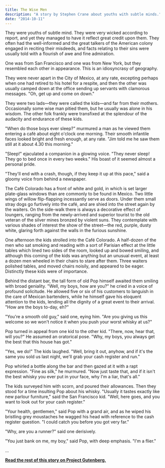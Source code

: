 ```yaml
---
title: The Wise Men
description: "A story by Stephen Crane about youths with subtle minds."
date: "2014-10-11"
---
```


They were youths of subtle mind. They were very wicked according to report, and yet they managed to have it reflect great credit upon them. They often had the well-informed and the great talkers of the American colony engaged in reciting their misdeeds, and facts relating to their sins were usually told with a flourish of awe and fine admiration.

One was from San Francisco and one was from New York, but they resembled each other in appearance. This is an idiosyncrasy of geography.

They were never apart in the City of Mexico, at any rate, excepting perhaps when one had retired to his hotel for a respite, and then the other was usually camped down at the office sending up servants with clamorous messages. "Oh, get up and come on down."

They were two lads—they were called the kids—and far from their mothers. Occasionally some wise man pitied them, but he usually was alone in his wisdom. The other folk frankly were transfixed at the splendour of the audacity and endurance of these kids.

"When do those boys ever sleep?" murmured a man as he viewed them entering a café about eight o'clock one morning. Their smooth infantile faces looked bright and fresh enough, at any rate. "Jim told me he saw them still at it about 4.30 this morning."

"Sleep!" ejaculated a companion in a glowing voice. "They never sleep! They go to bed once in every two weeks." His boast of it seemed almost a personal pride.

"They'll end with a crash, though, if they keep it up at this pace," said a gloomy voice from behind a newspaper.

The Café Colorado has a front of white and gold, in which is set larger plate-glass windows than are commonly to be found in Mexico. Two little wings of willow flip-flapping incessantly serve as doors. Under them small stray dogs go furtively into the café, and are shied into the street again by the waiters. On the side-walk there is always a decorative effect of loungers, ranging from the newly-arrived and superior tourist to the old veteran of the silver mines bronzed by violent suns. They contemplate with various shades of interest the show of the street—the red, purple, dusty white, glaring forth against the walls in the furious sunshine.

One afternoon the kids strolled into the Café Colorado. A half-dozen of the men who sat smoking and reading with a sort of Parisian effect at the little tables which lined two sides of the room, looked up and bowed smiling, and although this coming of the kids was anything but an unusual event, at least a dozen men wheeled in their chairs to stare after them. Three waiters polished tables, and moved chairs noisily, and appeared to be eager. Distinctly these kids were of importance.

Behind the distant bar, the tall form of old Pop himself awaited them smiling with broad geniality. "Well, my boys, how are you?" he cried in a voice of profound solicitude. He allowed five or six of his customers to languish in the care of Mexican bartenders, while he himself gave his eloquent attention to the kids, lending all the dignity of a great event to their arrival. "How are the boys to-day, eh?"

"You're a smooth old guy," said one, eying him. "Are you giving us this welcome so we won't notice it when you push your worst whisky at us?"

Pop turned in appeal from one kid to the other kid. "There, now, hear that, will you?" He assumed an oratorical pose. "Why, my boys, you always get the best that this house has got."

"Yes, we do!" The kids laughed. "Well, bring it out, anyhow, and if it's the same you sold us last night, we'll grab your cash register and run."

Pop whirled a bottle along the bar and then gazed at it with a rapt expression. "Fine as silk," he murmured. "Now just taste that, and if it isn't the best whisky you ever put in your face, why I'm a liar, that's all."

The kids surveyed him with scorn, and poured their allowances. Then they stood for a time insulting Pop about his whisky. "Usually it tastes exactly like new parlour furniture," said the San Francisco kid. "Well, here goes, and you want to look out for your cash register."

"Your health, gentlemen," said Pop with a grand air, and as he wiped his bristling grey moustaches he wagged his head with reference to the cash register question. "I could catch you before you got very far."

"Why, are you a runner?" said one derisively.

"You just bank on me, my boy," said Pop, with deep emphasis. "I'm a flier."

...

**[Read the rest of this story on Project Gutenberg.](https://www.gutenberg.org/files/45524/45524-h/45524-h.htm#The-Wise-Men)**
